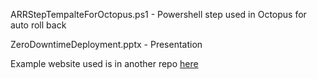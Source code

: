 ARRStepTempalteForOctopus.ps1 - Powershell step used in Octopus for auto roll back

ZeroDowntimeDeployment.pptx - Presentation

Example website used is in another repo [here](https://github.com/dicko2/BlueGreenDeployTestWebApp)
